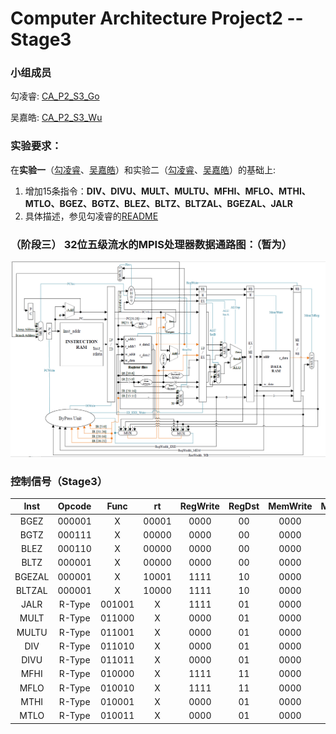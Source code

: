 # Computer Architecture Project2 -- Stage3

### 小组成员
勾凌睿: [CA_P2_S3_Go](https://github.com/Lingrui98/CA_P2_S3_Go)

吴嘉皓: [CA_P2_S3_Wu](https://github.com/framywhale/CA_P2_S3_Wu)

### 实验要求：
在**实验一**（[勾凌睿](https://github.com/Lingrui98/CA_P2_S1)、[吴嘉皓](https://github.com/framywhale/CA-Project02_Stage01)）和实验二（[勾凌睿](https://github.com/Lingrui98/CA_P2_S2_Go)、[吴嘉皓](https://github.com/framywhale/CA_P2_S3_Wu)）的基础上:

1. 增加15条指令：**DIV、DIVU、MULT、MULTU、MFHI、MFLO、MTHI、MTLO、BGEZ、BGTZ、BLEZ、BLTZ、BLTZAL、BGEZAL、JALR**
2. 具体描述，参见勾凌睿的[README](https://github.com/Lingrui98/CA_P2_S3_Go)

### （阶段三） 32位五级流水的MPIS处理器数据通路图：（暂为）

![Datapath_version2.3](https://github.com/framywhale/CA_P2_S3_Wu/blob/master/Datapath_version2.3.PNG)

### 控制信号（Stage3）

| Inst  | Opcode |  Func  | rt    | RegWrite | RegDst | MemWrite| MemEn |MemToReg| ALUSrcA | ALUSrcB|PCSrc|JSrc | ALUOp |
|:-:    | :-:    |:-:     |:-:    |:-:       |:-:     | :-:     |:-:    |:-:     |:-:      |:-:     |:-:  |:-:  |:-:    |
| BGEZ  | 000001 |    X   | 00001 |   0000   |   00   |   0000  |   0   |   0    |    00   |   00   |  10 |  0  |  0000 |
| BGTZ  | 000111 |    X   | 00000 |   0000   |   00   |   0000  |   0   |   0    |    00   |   00   |  10 |  0  |  0000 |
| BLEZ  | 000110 |    X   | 00000 |   0000   |   00   |   0000  |   0   |   0    |    00   |   00   |  10 |  0  |  0000 |
| BLTZ  | 000001 |    X   | 00000 |   0000   |   00   |   0000  |   0   |   0    |    00   |   00   |  10 |  0  |  0000 |
| BGEZAL| 000001 |    X   | 10001 |   1111   |   10   |   0000  |   0   |   0    |    00   |   00   |  10 |  0  |  0000 |
| BLTZAL| 000001 |    X   | 10000 |   1111   |   10   |   0000  |   0   |   0    |    00   |   00   |  10 |  0  |  0000 |
| JALR  | R-Type | 001001 |   X   |   1111   |   01   |   0000  |   0   |   0    |    00   |   00   |  01 |  1  |  0000 |
| MULT  | R-Type | 011000 |   X   |   0000   |   01   |   0000  |   0   |   0    |    00   |   00   |  00 |  0  |  0000 |
| MULTU | R-Type | 011001 |   X   |   0000   |   01   |   0000  |   0   |   0    |    00   |   00   |  00 |  0  |  0000 |
| DIV   | R-Type | 011010 |   X   |   0000   |   01   |   0000  |   0   |   0    |    00   |   00   |  00 |  0  |  0000 |
| DIVU  | R-Type | 011011 |   X   |   0000   |   01   |   0000  |   0   |   0    |    00   |   00   |  00 |  0  |  0000 |
| MFHI  | R-Type | 010000 |   X   |   1111   |   11   |   0000  |   0   |   0    |    00   |   00   |  00 |  0  |  0000 |
| MFLO  | R-Type | 010010 |   X   |   1111   |   11   |   0000  |   0   |   0    |    00   |   00   |  00 |  0  |  0000 |
| MTHI  | R-Type | 010001 |   X   |   0000   |   01   |   0000  |   0   |   0    |    00   |   00   |  00 |  0  |  0000 |
| MTLO  | R-Type | 010011 |   X   |   0000   |   01   |   0000  |   0   |   0    |    00   |   00   |  00 |  0  |  0000 |
